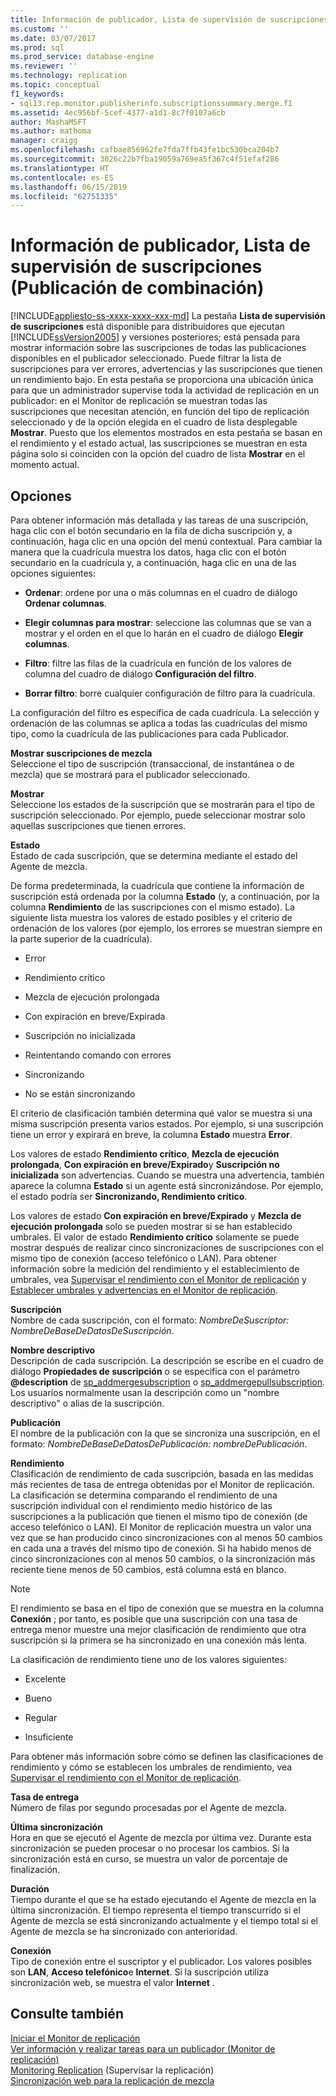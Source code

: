```yaml
---
title: Información de publicador, Lista de supervisión de suscripciones (Publicación de combinación) | Microsoft Docs
ms.custom: ''
ms.date: 03/07/2017
ms.prod: sql
ms.prod_service: database-engine
ms.reviewer: ''
ms.technology: replication
ms.topic: conceptual
f1_keywords:
- sql13.rep.monitor.publisherinfo.subscriptionssummary.merge.f1
ms.assetid: 4ec956bf-5cef-4377-a1d1-8c7f0107a6cb
author: MashaMSFT
ms.author: mathoma
manager: craigg
ms.openlocfilehash: cafbae856962fe7fda7ffb43fe1bc530bca204b7
ms.sourcegitcommit: 3026c22b7fba19059a769ea5f367c4f51efaf286
ms.translationtype: HT
ms.contentlocale: es-ES
ms.lasthandoff: 06/15/2019
ms.locfileid: "62751335"
---
```

# <a name="publisher-information-subscription-watch-list-merge-publication"></a>Información de publicador, Lista de supervisión de suscripciones (Publicación de combinación)
[!INCLUDE[appliesto-ss-xxxx-xxxx-xxx-md](../../includes/appliesto-ss-xxxx-xxxx-xxx-md.md)]
  La pestaña **Lista de supervisión de suscripciones** está disponible para distribuidores que ejecutan [!INCLUDE[ssVersion2005](../../includes/ssversion2005-md.md)] y versiones posteriores; está pensada para mostrar información sobre las suscripciones de todas las publicaciones disponibles en el publicador seleccionado. Puede filtrar la lista de suscripciones para ver errores, advertencias y las suscripciones que tienen un rendimiento bajo. En esta pestaña se proporciona una ubicación única para que un administrador supervise toda la actividad de replicación en un publicador: en el Monitor de replicación se muestran todas las suscripciones que necesitan atención, en función del tipo de replicación seleccionado y de la opción elegida en el cuadro de lista desplegable **Mostrar**. Puesto que los elementos mostrados en esta pestaña se basan en el rendimiento y el estado actual, las suscripciones se muestran en esta página solo si coinciden con la opción del cuadro de lista **Mostrar** en el momento actual.  
  
## <a name="options"></a>Opciones  
 Para obtener información más detallada y las tareas de una suscripción, haga clic con el botón secundario en la fila de dicha suscripción y, a continuación, haga clic en una opción del menú contextual. Para cambiar la manera que la cuadrícula muestra los datos, haga clic con el botón secundario en la cuadrícula y, a continuación, haga clic en una de las opciones siguientes:  
  
-   **Ordenar**: ordene por una o más columnas en el cuadro de diálogo **Ordenar columnas**.  
  
-   **Elegir columnas para mostrar**: seleccione las columnas que se van a mostrar y el orden en el que lo harán en el cuadro de diálogo **Elegir columnas**.  
  
-   **Filtro**: filtre las filas de la cuadrícula en función de los valores de columna del cuadro de diálogo **Configuración del filtro**.  
  
-   **Borrar filtro**: borre cualquier configuración de filtro para la cuadrícula.  
  
 La configuración del filtro es específica de cada cuadrícula. La selección y ordenación de las columnas se aplica a todas las cuadrículas del mismo tipo, como la cuadrícula de las publicaciones para cada Publicador.  
  
 **Mostrar suscripciones de mezcla**  
 Seleccione el tipo de suscripción (transaccional, de instantánea o de mezcla) que se mostrará para el publicador seleccionado.  
  
 **Mostrar**  
 Seleccione los estados de la suscripción que se mostrarán para el tipo de suscripción seleccionado. Por ejemplo, puede seleccionar mostrar solo aquellas suscripciones que tienen errores.  
  
 **Estado**  
 Estado de cada suscripción, que se determina mediante el estado del Agente de mezcla.  
  
 De forma predeterminada, la cuadrícula que contiene la información de suscripción está ordenada por la columna **Estado** (y, a continuación, por la columna **Rendimiento** de las suscripciones con el mismo estado). La siguiente lista muestra los valores de estado posibles y el criterio de ordenación de los valores (por ejemplo, los errores se muestran siempre en la parte superior de la cuadrícula).  
  
-   Error  
  
-   Rendimiento crítico  
  
-   Mezcla de ejecución prolongada  
  
-   Con expiración en breve/Expirada  
  
-   Suscripción no inicializada  
  
-   Reintentando comando con errores  
  
-   Sincronizando  
  
-   No se están sincronizando  
  
 El criterio de clasificación también determina qué valor se muestra si una misma suscripción presenta varios estados. Por ejemplo, si una suscripción tiene un error y expirará en breve, la columna **Estado** muestra **Error**.  
  
 Los valores de estado **Rendimiento crítico**, **Mezcla de ejecución prolongada**, **Con expiración en breve/Expirado**y **Suscripción no inicializada** son advertencias. Cuando se muestra una advertencia, también aparece la columna **Estado** si un agente está sincronizándose. Por ejemplo, el estado podría ser **Sincronizando, Rendimiento crítico**.  
  
 Los valores de estado **Con expiración en breve/Expirado** y **Mezcla de ejecución prolongada** solo se pueden mostrar si se han establecido umbrales. El valor de estado **Rendimiento crítico** solamente se puede mostrar después de realizar cinco sincronizaciones de suscripciones con el mismo tipo de conexión (acceso telefónico o LAN). Para obtener información sobre la medición del rendimiento y el establecimiento de umbrales, vea [Supervisar el rendimiento con el Monitor de replicación](../../relational-databases/replication/monitor/monitor-performance-with-replication-monitor.md) y [Establecer umbrales y advertencias en el Monitor de replicación](../../relational-databases/replication/monitor/set-thresholds-and-warnings-in-replication-monitor.md).  
  
 **Suscripción**  
 Nombre de cada suscripción, con el formato: *NombreDeSuscriptor: NombreDeBaseDeDatosDeSuscripción*.  
  
 **Nombre descriptivo**  
 Descripción de cada suscripción. La descripción se escribe en el cuadro de diálogo **Propiedades de suscripción** o se especifica con el parámetro **@description** de [sp_addmergesubscription](../../relational-databases/system-stored-procedures/sp-addmergesubscription-transact-sql.md) o [sp_addmergepullsubscription](../../relational-databases/system-stored-procedures/sp-addmergepullsubscription-transact-sql.md). Los usuarios normalmente usan la descripción como un "nombre descriptivo" o alias de la suscripción.  
  
 **Publicación**  
 El nombre de la publicación con la que se sincroniza una suscripción, en el formato: *NombreDeBaseDeDatosDePublicación: nombreDePublicación*.  
  
 **Rendimiento**  
 Clasificación de rendimiento de cada suscripción, basada en las medidas más recientes de tasa de entrega obtenidas por el Monitor de replicación. La clasificación se determina comparando el rendimiento de una suscripción individual con el rendimiento medio histórico de las suscripciones a la publicación que tienen el mismo tipo de conexión (de acceso telefónico o LAN). El Monitor de replicación muestra un valor una vez que se han producido cinco sincronizaciones con al menos 50 cambios en cada una a través del mismo tipo de conexión. Si ha habido menos de cinco sincronizaciones con al menos 50 cambios, o la sincronización más reciente tiene menos de 50 cambios, está columna está en blanco.  
  
> [!NOTE]  
>  El rendimiento se basa en el tipo de conexión que se muestra en la columna **Conexión** ; por tanto, es posible que una suscripción con una tasa de entrega menor muestre una mejor clasificación de rendimiento que otra suscripción si la primera se ha sincronizado en una conexión más lenta.  
  
 La clasificación de rendimiento tiene uno de los valores siguientes:  
  
-   Excelente  
  
-   Bueno  
  
-   Regular  
  
-   Insuficiente  
  
 Para obtener más información sobre cómo se definen las clasificaciones de rendimiento y cómo se establecen los umbrales de rendimiento, vea [Supervisar el rendimiento con el Monitor de replicación](../../relational-databases/replication/monitor/monitor-performance-with-replication-monitor.md).  
  
 **Tasa de entrega**  
 Número de filas por segundo procesadas por el Agente de mezcla.  
  
 **Última sincronización**  
 Hora en que se ejecutó el Agente de mezcla por última vez. Durante esta sincronización se pueden procesar o no procesar los cambios. Si la sincronización está en curso, se muestra un valor de porcentaje de finalización.  
  
 **Duración**  
 Tiempo durante el que se ha estado ejecutando el Agente de mezcla en la última sincronización. El tiempo representa el tiempo transcurrido si el Agente de mezcla se está sincronizando actualmente y el tiempo total si el Agente de mezcla se ha sincronizado con anterioridad.  
  
 **Conexión**  
 Tipo de conexión entre el suscriptor y el publicador. Los valores posibles son **LAN**, **Acceso telefónico**e **Internet**. Si la suscripción utiliza sincronización web, se muestra el valor **Internet** .  
  
## <a name="see-also"></a>Consulte también  
 [Iniciar el Monitor de replicación](../../relational-databases/replication/monitor/start-the-replication-monitor.md)   
 [Ver información y realizar tareas para un publicador &#40;Monitor de replicación&#41;](../../relational-databases/replication/monitor/view-information-and-perform-tasks-replication-monitor.md)   
 [Monitoring Replication](../../relational-databases/replication/monitor/monitoring-replication.md)  (Supervisar la replicación)  
 [Sincronización web para la replicación de mezcla](../../relational-databases/replication/web-synchronization-for-merge-replication.md)  
  
  
